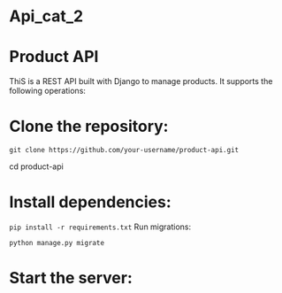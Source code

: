 # Api_cat_2
# Product API

ThiS is a REST API built with Django to manage products. It supports the following operations:

# Clone the repository:
`git clone https://github.com/your-username/product-api.git`

cd product-api

# Install dependencies:


`pip install -r requirements.txt`
Run migrations:


`python manage.py migrate`
# Start the server:


